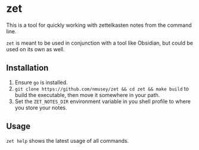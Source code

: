 # zet

This is a tool for quickly working with zettelkasten notes from the command line.

`zet` is meant to be used in conjunction with a tool like Obsidian, but could be used on its own as well.

## Installation
1. Ensure `go` is installed.
2. `git clone https://github.com/nmusey/zet && cd zet && make build` to build the executable, then move it somewhere in your path.
3. Set the `ZET_NOTES_DIR` environment variable in you shell profile to where you store your notes.


## Usage
`zet help` shows the latest usage of all commands.
